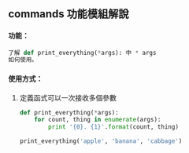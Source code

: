 ## commands 功能模組解說

#### 功能：

```python
了解 def print_everything(*args): 中 * args
如何使用。
```

#### 使用方式：

1. 定義函式可以一次接收多個參數

    ```python
    def print_everything(*args):
        for count, thing in enumerate(args):
            print '{0}. {1}'.format(count, thing)

    print_everything('apple', 'banana', 'cabbage')
    ```
